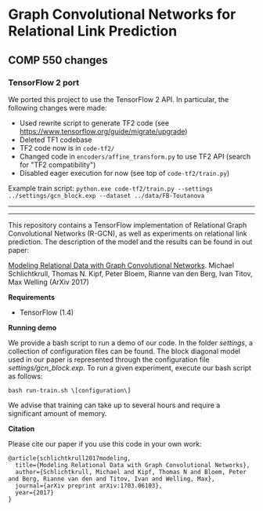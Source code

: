 # Graph Convolutional Networks for Relational Link Prediction


## COMP 550 changes
### TensorFlow 2 port 

We ported this project to use the TensorFlow 2 API. In particular, the following changes were made:
* Used rewrite script to generate TF2 code (see https://www.tensorflow.org/guide/migrate/upgrade)
* Deleted TF1 codebase
* TF2 code now is in `code-tf2/`
* Changed code in `encoders/affine_transform.py` to use TF2 API (search for "TF2 compatibility")
* Disabled eager execution for now (see top of `code-tf2/train.py`)

Example train script:
`python.exe code-tf2/train.py --settings ../settings/gcn_block.exp --dataset ../data/FB-Toutanova`

***
***

This repository contains a TensorFlow implementation of Relational Graph Convolutional Networks (R-GCN), as well as experiments on relational link prediction. The description of the model and the results can be found in out paper:

[Modeling Relational Data with Graph Convolutional Networks](https://arxiv.org/abs/1703.06103). Michael Schlichtkrull, Thomas N. Kipf, Peter Bloem, Rianne van den Berg, Ivan Titov, Max Welling (ArXiv 2017)

**Requirements**

* TensorFlow (1.4)

**Running demo**

We provide a bash script to run a demo of our code. In the folder *settings*, a collection of configuration files can be found. The block diagonal model used in our paper is represented through the configuration file *settings/gcn_block.exp*. To run a given experiment, execute our bash script as follows:

```
bash run-train.sh \[configuration\]
```

We advise that training can take up to several hours and require a significant amount of memory.

**Citation**

Please cite our paper if you use this code in your own work:

```
@article{schlichtkrull2017modeling,
  title={Modeling Relational Data with Graph Convolutional Networks},
  author={Schlichtkrull, Michael and Kipf, Thomas N and Bloem, Peter and Berg, Rianne van den and Titov, Ivan and Welling, Max},
  journal={arXiv preprint arXiv:1703.06103},
  year={2017}
}
```
